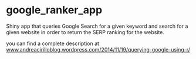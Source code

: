 google_ranker_app
=================

Shiny app that queries Google Search for a given keyword and search for a given website in order to return the SERP ranking for the website.

you can find a complete description at www.andreacirilloblog.wordpress.com/2014/11/19/querying-google-using-r/
